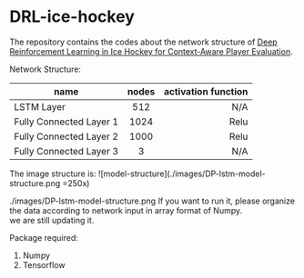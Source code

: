 # DRL-ice-hockey

The repository contains the codes about the network structure of [Deep Reinforcement Learning in Ice Hockey
for Context-Aware Player Evaluation](inprogress).  

Network Structure:

| name        | nodes           | activation function  |
| ------------- |:-------------:| -----:|
| LSTM Layer    | 512           | N/A |
| Fully Connected Layer 1| 1024     |  Relu |
| Fully Connected Layer 2| 1000      |  Relu |
| Fully Connected Layer 3| 3      |  N/A |

The image structure is:
![model-structure](./images/DP-lstm-model-structure.png =250x)

./images/DP-lstm-model-structure.png
If you want to run it, please organize the data according to network input in array format of Numpy.  
we are still updating it.  

Package required:
1. Numpy 
2. Tensorflow
